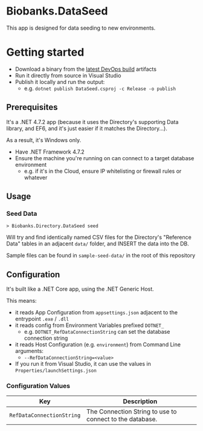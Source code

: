 # Biobanks.DataSeed

This app is designed for data seeding to new environments.

# Getting started

- Download a binary from the [latest DevOps build](https://dev.azure.com/UniversityOfNottingham/DRS/_build/latest?definitionId=283&branchName=master) artifacts
- Run it directly from source in Visual Studio
- Publish it locally and run the output:
  - e.g. `dotnet publish DataSeed.csproj -c Release -o publish`

## Prerequisites

It's a .NET 4.7.2 app (because it uses the Directory's supporting Data library, and EF6, and it's just easier if it matches the Directory...).

As a result, it's Windows only.

- Have .NET Framework 4.7.2
- Ensure the machine you're running on can connect to a target database environment
  - e.g. if it's in the Cloud, ensure IP whitelisting or firewall rules or whatever

## Usage

### Seed Data

`> Biobanks.Directory.DataSeed seed`

Will try and find identically named CSV files for the Directory's "Reference Data" tables in an adjacent `data/` folder, and INSERT the data into the DB.

Sample files can be found in `sample-seed-data/` in the root of this repository

## Configuration

It's built like a .NET Core app, using the .NET Generic Host.

This means:

- it reads App Configuration from `appsettings.json` adjacent to the entrypoint `.exe` / `.dll`
- it reads config from Environment Variables prefixed `DOTNET_`
  - e.g. `DOTNET_RefDataConnectionString` can set the database connection string
- it reads Host Configuration (e.g. `environment`) from Command Line arguments:
  - `--RefDataConnectionString=<value>`
- If you run it from Visual Studio, it can use the values in `Properties/launchSettings.json`

### Configuration Values

| Key | Description |
|-|-|
| `RefDataConnectionString` | The Connection String to use to connect to the database. |
